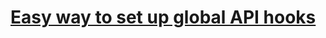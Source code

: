 # [Easy way to set up global API hooks](https://www.codeproject.com/articles/49319/easy-way-to-set-up-global-api-hooks)

